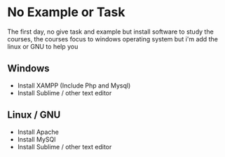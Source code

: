 # No Example or Task

The first day, no give task and example but install software to study the courses, the courses focus to windows operating system but i'm add the linux or GNU to help you

## Windows 
- Install XAMPP (Include Php and Mysql)
- Install Sublime / other text editor

## Linux / GNU
- Install Apache
- Install MySQl
- Install Sublime / other text editor
